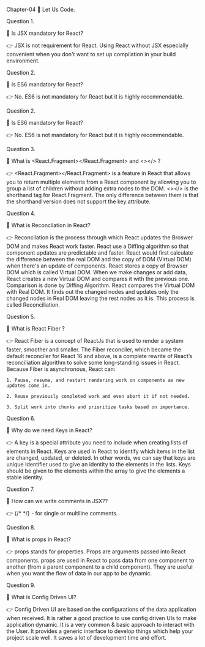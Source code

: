 Chapter-04 🚀 Let Us Code.

Question 1.

🎯 Is JSX mandatory for React?

👉 JSX is not requirement for React. Using React without JSX especially convenient when you don't want to set up compilation in your build environment.

Question 2.

🎯 Is ES6 mandatory for React?

👉 No. ES6 is not mandatory for React but it is highly recommendable.

Question 2.

🎯 Is ES6 mandatory for React?

👉 No. ES6 is not mandatory for React but it is highly recommendable.

Question 3.

🎯 What is <React.Fragment></React.Fragment> and <></> ?

👉 <React.Fragment></React.Fragment> is a feature in React that allows you to return multiple elements from a React component by allowing you to group a list of children without adding extra nodes to the DOM. <></> is the shorthand tag for React.Fragment. The only difference between them is that the shorthand version does not support the key attribute.

Question 4.

🎯 What is Reconcilation in React?

👉 Reconcilation is the process through which React updates the Broswer DOM and makes React work faster. React use a Diffing algorithm so that component updates are predictable and faster. React would first calculate the difference between the real DOM and the copy of DOM (Virtual DOM) when there's an update of components. React stores a copy of Browser DOM which is called Virtual DOM. When we make changes or add data, React creates a new Virtual DOM and compares it with the previous one. Comparison is done by Diffing Algorithm. React compares the Virtual DOM with Real DOM. It finds out the changed nodes and updates only the changed nodes in Real DOM leaving the rest nodes as it is. This process is called Reconciliation.

Question 5.

🎯 What is React Fiber ?

👉 React Fiber is a concept of ReactJs that is used to render a system faster, smoother and smaller. The Fiber reconciler, which became the default reconciler for React 16 and above, is a complete rewrite of React’s reconciliation algorithm to solve some long-standing issues in React. Because Fiber is asynchronous, React can:

    1. Pause, resume, and restart rendering work on components as new updates come in.

    2. Reuse previously completed work and even abort it if not needed.

    3. Split work into chunks and prioritize tasks based on importance.

Question 6.

🎯 Why do we need Keys in React?

👉 A key is a special attribute you need to include when creating lists of elements in React. Keys are used in React to identify which items in the list are changed, updated, or deleted. In other words, we can say that keys are unique Identifier used to give an identity to the elements in the lists. Keys should be given to the elements within the array to give the elements a stable identity.

Question 7.

🎯 How can we write comments in JSX??

👉 {/\* \*/} - for single or multiline comments.

Question 8.

🎯 What is props in React?

👉 props stands for properties. Props are arguments passed into React components. props are used in React to pass data from one component to another (from a parent component to a child component). They are useful when you want the flow of data in our app to be dynamic.

Question 9.

🎯 What is Config Driven UI?

👉 Config Driven UI are based on the configurations of the data application when received. It is rather a good practice to use config driven UIs to make application dynamic. It is a very common & basic approach to interact with the User. It provides a generic interface to develop things which help your project scale well. It saves a lot of development time and effort.
